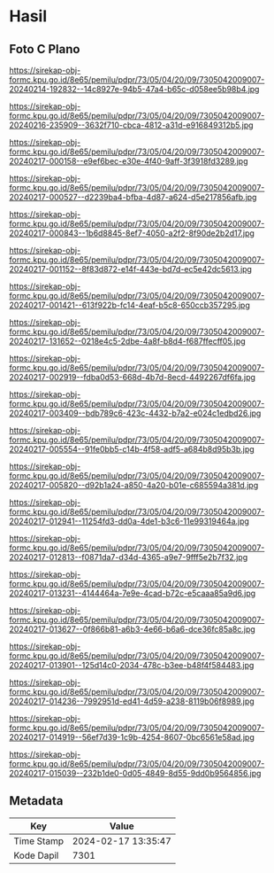 # Hasil

## Foto C Plano

https://sirekap-obj-formc.kpu.go.id/8e65/pemilu/pdpr/73/05/04/20/09/7305042009007-20240214-192832--14c8927e-94b5-47a4-b65c-d058ee5b98b4.jpg

https://sirekap-obj-formc.kpu.go.id/8e65/pemilu/pdpr/73/05/04/20/09/7305042009007-20240216-235909--3632f710-cbca-4812-a31d-e916849312b5.jpg

https://sirekap-obj-formc.kpu.go.id/8e65/pemilu/pdpr/73/05/04/20/09/7305042009007-20240217-000158--e9ef6bec-e30e-4f40-9aff-3f3918fd3289.jpg

https://sirekap-obj-formc.kpu.go.id/8e65/pemilu/pdpr/73/05/04/20/09/7305042009007-20240217-000527--d2239ba4-bfba-4d87-a624-d5e217856afb.jpg

https://sirekap-obj-formc.kpu.go.id/8e65/pemilu/pdpr/73/05/04/20/09/7305042009007-20240217-000843--1b6d8845-8ef7-4050-a2f2-8f90de2b2d17.jpg

https://sirekap-obj-formc.kpu.go.id/8e65/pemilu/pdpr/73/05/04/20/09/7305042009007-20240217-001152--8f83d872-e14f-443e-bd7d-ec5e42dc5613.jpg

https://sirekap-obj-formc.kpu.go.id/8e65/pemilu/pdpr/73/05/04/20/09/7305042009007-20240217-001421--613f922b-fc14-4eaf-b5c8-650ccb357295.jpg

https://sirekap-obj-formc.kpu.go.id/8e65/pemilu/pdpr/73/05/04/20/09/7305042009007-20240217-131652--0218e4c5-2dbe-4a8f-b8d4-f687ffecff05.jpg

https://sirekap-obj-formc.kpu.go.id/8e65/pemilu/pdpr/73/05/04/20/09/7305042009007-20240217-002919--fdba0d53-668d-4b7d-8ecd-4492267df6fa.jpg

https://sirekap-obj-formc.kpu.go.id/8e65/pemilu/pdpr/73/05/04/20/09/7305042009007-20240217-003409--bdb789c6-423c-4432-b7a2-e024c1edbd26.jpg

https://sirekap-obj-formc.kpu.go.id/8e65/pemilu/pdpr/73/05/04/20/09/7305042009007-20240217-005554--91fe0bb5-c14b-4f58-adf5-a684b8d95b3b.jpg

https://sirekap-obj-formc.kpu.go.id/8e65/pemilu/pdpr/73/05/04/20/09/7305042009007-20240217-005820--d92b1a24-a850-4a20-b01e-c685594a381d.jpg

https://sirekap-obj-formc.kpu.go.id/8e65/pemilu/pdpr/73/05/04/20/09/7305042009007-20240217-012941--11254fd3-dd0a-4de1-b3c6-11e99319464a.jpg

https://sirekap-obj-formc.kpu.go.id/8e65/pemilu/pdpr/73/05/04/20/09/7305042009007-20240217-012813--f0871da7-d34d-4365-a9e7-9fff5e2b7f32.jpg

https://sirekap-obj-formc.kpu.go.id/8e65/pemilu/pdpr/73/05/04/20/09/7305042009007-20240217-013231--4144464a-7e9e-4cad-b72c-e5caaa85a9d6.jpg

https://sirekap-obj-formc.kpu.go.id/8e65/pemilu/pdpr/73/05/04/20/09/7305042009007-20240217-013627--0f866b81-a6b3-4e66-b6a6-dce36fc85a8c.jpg

https://sirekap-obj-formc.kpu.go.id/8e65/pemilu/pdpr/73/05/04/20/09/7305042009007-20240217-013901--125d14c0-2034-478c-b3ee-b48f4f584483.jpg

https://sirekap-obj-formc.kpu.go.id/8e65/pemilu/pdpr/73/05/04/20/09/7305042009007-20240217-014236--7992951d-ed41-4d59-a238-8119b06f8989.jpg

https://sirekap-obj-formc.kpu.go.id/8e65/pemilu/pdpr/73/05/04/20/09/7305042009007-20240217-014919--56ef7d39-1c9b-4254-8607-0bc6561e58ad.jpg

https://sirekap-obj-formc.kpu.go.id/8e65/pemilu/pdpr/73/05/04/20/09/7305042009007-20240217-015039--232b1de0-0d05-4849-8d55-9dd0b9564856.jpg


## Metadata

| Key        | Value               |
| ---------- | ------------------- |
| Time Stamp | 2024-02-17 13:35:47 |
| Kode Dapil | 7301                |



